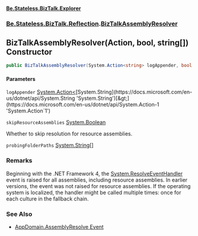 #### [Be.Stateless.BizTalk.Explorer](README.md 'README')
### [Be.Stateless.BizTalk.Reflection](Be.Stateless.BizTalk.Reflection.md 'Be.Stateless.BizTalk.Reflection').[BizTalkAssemblyResolver](BizTalkAssemblyResolver.md 'Be.Stateless.BizTalk.Reflection.BizTalkAssemblyResolver')

## BizTalkAssemblyResolver(Action<string>, bool, string[]) Constructor

```csharp
public BizTalkAssemblyResolver(System.Action<string> logAppender, bool skipResourceAssemblies, params string[] probingFolderPaths);
```
#### Parameters

<a name='Be.Stateless.BizTalk.Reflection.BizTalkAssemblyResolver.BizTalkAssemblyResolver(System.Action_string_,bool,string[]).logAppender'></a>

`logAppender` [System.Action&lt;](https://docs.microsoft.com/en-us/dotnet/api/System.Action-1 'System.Action`1')[System.String](https://docs.microsoft.com/en-us/dotnet/api/System.String 'System.String')[&gt;](https://docs.microsoft.com/en-us/dotnet/api/System.Action-1 'System.Action`1')

<a name='Be.Stateless.BizTalk.Reflection.BizTalkAssemblyResolver.BizTalkAssemblyResolver(System.Action_string_,bool,string[]).skipResourceAssemblies'></a>

`skipResourceAssemblies` [System.Boolean](https://docs.microsoft.com/en-us/dotnet/api/System.Boolean 'System.Boolean')

Whether to skip resolution for resource assemblies.

<a name='Be.Stateless.BizTalk.Reflection.BizTalkAssemblyResolver.BizTalkAssemblyResolver(System.Action_string_,bool,string[]).probingFolderPaths'></a>

`probingFolderPaths` [System.String](https://docs.microsoft.com/en-us/dotnet/api/System.String 'System.String')[[]](https://docs.microsoft.com/en-us/dotnet/api/System.Array 'System.Array')

### Remarks

Beginning with the .NET Framework 4, the [System.ResolveEventHandler](https://docs.microsoft.com/en-us/dotnet/api/System.ResolveEventHandler 'System.ResolveEventHandler') event is raised for all assemblies,
including resource assemblies. In earlier versions, the event was not raised for resource assemblies. If the
operating system is localized, the handler might be called multiple times: once for each culture in the fallback
chain.

### See Also
- [AppDomain.AssemblyResolve Event](https://docs.microsoft.com/en-us/dotnet/api/system.appdomain.assemblyresolve 'https://docs.microsoft.com/en-us/dotnet/api/system.appdomain.assemblyresolve')